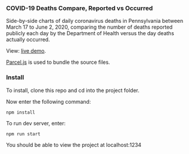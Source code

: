 ### COVID-19 Deaths Compare, Reported vs Occurred
Side-by-side charts of daily coronavirus deaths in Pennsylvania between March 17 to June 2, 2020, comparing the number of deaths reported publicly each day by the Department of Health versus the day deaths actually occurred.

View: [live demo](https://interactives.data.spotlightpa.org/2020/covid-deaths-compare-reported-vs-occurred/).

[Parcel.js](https://github.com/parcel-bundler/parcel) is used to bundle the source files.

### Install

To install, clone this repo and cd into the project folder.

Now enter the following command:

```npm install```

To run dev server, enter:

```npm run start```

You should be able to view the project at localhost:1234


